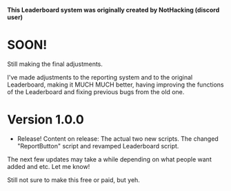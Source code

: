 **This Leaderboard system was originally created by NotHacking (discord user)**

# SOON! 
Still making the final adjustments.

I've made adjustments to the reporting system and to the original Leaderboard, making it MUCH MUCH better, 
having improving the functions of the Leaderboard and fixing previous bugs from the old one.

# Version 1.0.0
- Release!
Content on release:
The actual two new scripts. The changed "ReportButton" script and 
revamped Leaderboard script. 

The next few updates may take a while depending on what people want added and etc. Let me know!

Still not sure to make this free or paid, but yeh.

